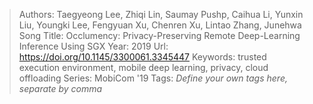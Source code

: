 > Authors: Taegyeong Lee, Zhiqi Lin, Saumay Pushp, Caihua Li, Yunxin Liu, Youngki Lee, Fengyuan Xu, Chenren Xu, Lintao Zhang, Junehwa Song
> Title: Occlumency: Privacy-Preserving Remote Deep-Learning Inference Using SGX
> Year: 2019
> Url: https://doi.org/10.1145/3300061.3345447
> Keywords: trusted execution environment, mobile deep learning, privacy, cloud offloading
> Series: MobiCom '19
> Tags: *Define your own tags here, separate by comma*